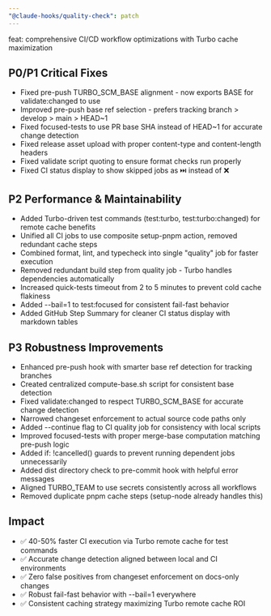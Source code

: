 ```yaml
---
"@claude-hooks/quality-check": patch
---
```


feat: comprehensive CI/CD workflow optimizations with Turbo cache maximization

## P0/P1 Critical Fixes
- Fixed pre-push TURBO_SCM_BASE alignment - now exports BASE for validate:changed to use
- Improved pre-push base ref selection - prefers tracking branch > develop > main > HEAD~1
- Fixed focused-tests to use PR base SHA instead of HEAD~1 for accurate change detection
- Fixed release asset upload with proper content-type and content-length headers
- Fixed validate script quoting to ensure format checks run properly
- Fixed CI status display to show skipped jobs as ⏭️ instead of ❌

## P2 Performance & Maintainability
- Added Turbo-driven test commands (test:turbo, test:turbo:changed) for remote cache benefits
- Unified all CI jobs to use composite setup-pnpm action, removed redundant cache steps
- Combined format, lint, and typecheck into single "quality" job for faster execution
- Removed redundant build step from quality job - Turbo handles dependencies automatically
- Increased quick-tests timeout from 2 to 5 minutes to prevent cold cache flakiness
- Added --bail=1 to test:focused for consistent fail-fast behavior
- Added GitHub Step Summary for cleaner CI status display with markdown tables

## P3 Robustness Improvements
- Enhanced pre-push hook with smarter base ref detection for tracking branches
- Created centralized compute-base.sh script for consistent base detection
- Fixed validate:changed to respect TURBO_SCM_BASE for accurate change detection
- Narrowed changeset enforcement to actual source code paths only
- Added --continue flag to CI quality job for consistency with local scripts
- Improved focused-tests with proper merge-base computation matching pre-push logic
- Added if: !cancelled() guards to prevent running dependent jobs unnecessarily
- Added dist directory check to pre-commit hook with helpful error messages
- Aligned TURBO_TEAM to use secrets consistently across all workflows
- Removed duplicate pnpm cache steps (setup-node already handles this)

## Impact
- ✅ 40-50% faster CI execution via Turbo remote cache for test commands
- ✅ Accurate change detection aligned between local and CI environments
- ✅ Zero false positives from changeset enforcement on docs-only changes
- ✅ Robust fail-fast behavior with --bail=1 everywhere
- ✅ Consistent caching strategy maximizing Turbo remote cache ROI